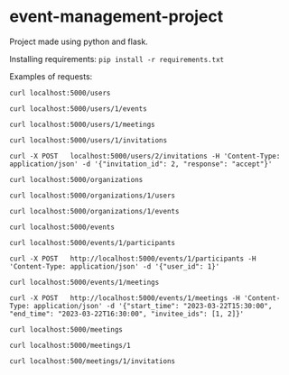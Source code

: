 # event-management-project

Project made using python and flask.

Installing requirements:
`pip install -r requirements.txt`

Examples of requests:

`curl localhost:5000/users`

`curl localhost:5000/users/1/events`

`curl localhost:5000/users/1/meetings`

`curl localhost:5000/users/1/invitations`

`curl -X POST   localhost:5000/users/2/invitations -H 'Content-Type: application/json' -d '{"invitation_id": 2, "response": "accept"}'`

`curl localhost:5000/organizations`

`curl localhost:5000/organizations/1/users`

`curl localhost:5000/organizations/1/events`

`curl localhost:5000/events`

`curl localhost:5000/events/1/participants`

`curl -X POST   http://localhost:5000/events/1/participants -H 'Content-Type: application/json' -d '{"user_id": 1}'`

`curl localhost:5000/events/1/meetings`

`curl -X POST   http://localhost:5000/events/1/meetings -H 'Content-Type: application/json' -d '{"start_time": "2023-03-22T15:30:00", "end_time": "2023-03-22T16:30:00", "invitee_ids": [1, 2]}'`

`curl localhost:5000/meetings`

`curl localhost:5000/meetings/1`

`curl localhost:500/meetings/1/invitations`